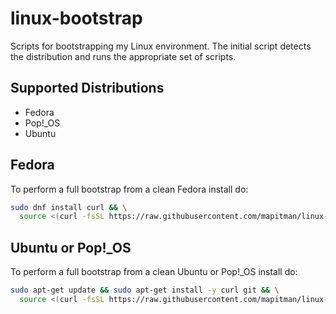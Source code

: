 # linux-bootstrap

Scripts for bootstrapping my Linux environment. The initial script
detects the distribution and runs the appropriate set of scripts.

## Supported Distributions

- Fedora
- Pop!_OS
- Ubuntu

## Fedora

To perform a full bootstrap from a clean Fedora install do:

```sh
sudo dnf install curl && \
  source <(curl -fsSL https://raw.githubusercontent.com/mapitman/linux-bootstrap/initial-dev/bootstrap)
```

## Ubuntu or Pop!_OS

To perform a full bootstrap from a clean Ubuntu or Pop!_OS install do:

```sh
sudo apt-get update && sudo apt-get install -y curl git && \
  source <(curl -fsSL https://raw.githubusercontent.com/mapitman/linux-bootstrap/initial-dev/bootstrap)
```
